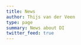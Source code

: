 ```yaml
---
title: News
author: Thijs van der Veen
type: page
summary: News about DI
twitter_feed: true
---
```

